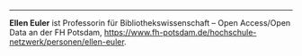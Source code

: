 ---

**Ellen Euler** ist Professorin für Bibliothekswissenschaft – Open Access/Open Data an der FH Potsdam, <https://www.fh-potsdam.de/hochschule-netzwerk/personen/ellen-euler>.